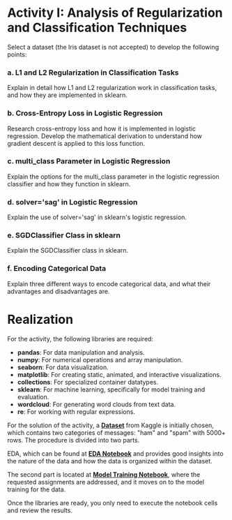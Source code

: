 # Activity I: Analysis of Regularization and Classification Techniques

Select a dataset (the Iris dataset is not accepted) to develop the following points:

### a. L1 and L2 Regularization in Classification Tasks
Explain in detail how L1 and L2 regularization work in classification tasks, and how they are implemented in sklearn.

### b. Cross-Entropy Loss in Logistic Regression
Research cross-entropy loss and how it is implemented in logistic regression. Develop the mathematical derivation to understand how gradient descent is applied to this loss function.

### c. multi_class Parameter in Logistic Regression
Explain the options for the multi_class parameter in the logistic regression classifier and how they function in sklearn.

### d. solver='sag' in Logistic Regression
Explain the use of solver='sag' in sklearn's logistic regression.

### e. SGDClassifier Class in sklearn
Explain the SGDClassifier class in sklearn.

### f. Encoding Categorical Data
Explain three different ways to encode categorical data, and what their advantages and disadvantages are.

# Realization

For the activity, the following libraries are required:

- **pandas**: For data manipulation and analysis.
- **numpy**: For numerical operations and array manipulation.
- **seaborn**: For data visualization.
- **matplotlib**: For creating static, animated, and interactive visualizations.
- **collections**: For specialized container datatypes.
- **sklearn**: For machine learning, specifically for model training and evaluation.
- **wordcloud**: For generating word clouds from text data.
- **re**: For working with regular expressions.

For the solution of the activity, a **[Dataset](https://www.kaggle.com/datasets/lightningforpython/spam-or-not?select=spam.csv)** from Kaggle is initially chosen, which contains two categories of messages: "ham" and "spam" with 5000+ rows.
The procedure is divided into two parts.

EDA, which can be found at **[EDA Notebook](https://github.com/RJuanJo/IA_Activities/blob/main/1stHomework/notebooks/eda.ipynb)** and provides good insights into the nature of the data and how the data is organized within the dataset.

The second part is located at **[Model Training Notebook](https://github.com/RJuanJo/IA_Activities/blob/main/1stHomework/notebooks/classification_model.ipynb)**, where the requested assignments are addressed, and it moves on to the model training for the data. 

Once the libraries are ready, you only need to execute the notebook cells and review the results.


